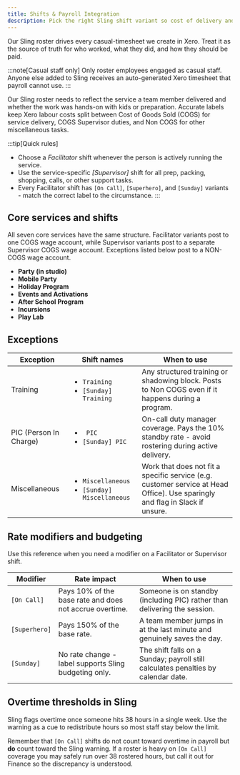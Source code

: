 ```yaml
---
title: Shifts & Payroll Integration
description: Pick the right Sling shift variant so cost of delivery and overheads stay accurate in Xero.
---
```


Our Sling roster drives every casual-timesheet we create in Xero. Treat it as the source of truth for who worked, what they did, and how they should be paid.

:::note[Casual staff only]
Only roster employees engaged as casual staff. Anyone else added to Sling receives an auto-generated Xero timesheet that payroll cannot use.
:::

Our Sling roster needs to reflect the service a team member delivered and whether the work was hands-on with kids or preparation. Accurate labels keep Xero labour costs split between Cost of Goods Sold (COGS) for service delivery, COGS Supervisor duties, and Non COGS for other miscellaneous tasks.

:::tip[Quick rules]

- Choose a _Facilitator_ shift whenever the person is actively running the service.
- Use the service-specific _[Supervisor]_ shift for all prep, packing, shopping, calls, or other support tasks.
- Every Facilitator shift has `[On Call]`, `[Superhero]`, and `[Sunday]` variants - match the correct label to the circumstance.
  :::

## Core services and shifts

All seven core services have the same structure. Facilitator variants post to one COGS wage account, while Supervisor variants post to a separate Supervisor COGS wage account. Exceptions listed below post to a NON-COGS wage account.

- **Party (in studio)**
- **Mobile Party**
- **Holiday Program**
- **Events and Activations**
- **After School Program**
- **Incursions**
- **Play Lab**

## Exceptions

| Exception              | Shift names                                                                                   | When to use                                                                                                                  |
| ---------------------- | --------------------------------------------------------------------------------------------- | ---------------------------------------------------------------------------------------------------------------------------- |
| Training               | <ul style="white-space:nowrap"><li>`Training`</li><li>`[Sunday] Training`</li></ul>           | Any structured training or shadowing block. Posts to Non COGS even if it happens during a program.                           |
| PIC (Person In Charge) | <ul style="white-space:nowrap"><li>` PIC`</li><li>`[Sunday] PIC`</li></ul>                    | On-call duty manager coverage. Pays the 10% standby rate - avoid rostering during active delivery.                           |
| Miscellaneous          | <ul style="white-space:nowrap"><li>`Miscellaneous`</li><li>`[Sunday] Miscellaneous`</li></ul> | Work that does not fit a specific service (e.g. customer service at Head Office). Use sparingly and flag in Slack if unsure. |

## Rate modifiers and budgeting

Use this reference when you need a modifier on a Facilitator or Supervisor shift.

| Modifier                                              | Rate impact                                             | When to use                                                                       |
| ----------------------------------------------------- | ------------------------------------------------------- | --------------------------------------------------------------------------------- |
| <span style="white-space:nowrap">`[On Call]`</span>   | Pays 10% of the base rate and does not accrue overtime. | Someone is on standby (including PIC) rather than delivering the session.         |
| <span style="white-space:nowrap">`[Superhero]`</span> | Pays 150% of the base rate.                             | A team member jumps in at the last minute and genuinely saves the day.            |
| <span style="white-space:nowrap">`[Sunday]`</span>    | No rate change - label supports Sling budgeting only.   | The shift falls on a Sunday; payroll still calculates penalties by calendar date. |

## Overtime thresholds in Sling

Sling flags overtime once someone hits 38 hours in a single week. Use the warning as a cue to redistribute hours so most staff stay below the limit.

Remember that `[On Call]` shifts do not count toward overtime in payroll but **do** count toward the Sling warning. If a roster is heavy on `[On Call]` coverage you may safely run over 38 rostered hours, but call it out for Finance so the discrepancy is understood.
